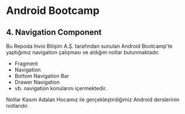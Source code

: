 # Android Bootcamp
## 4. Navigation Component
Bu Repoda Invio Bilişim A.Ş. tarafından sunulan Android Bootcamp'te yaptığımız navigation çalışması ve aldığım notlar bulunmaktadır.
- Fragment
- Navigation
- Bottom Navigation Bar
- Drawer Navigation
- vb. navigation konularını içermektedir.

Notlar Kasım Adalan Hocamız ile gerçekleştirdiğimiz Android derslerinin notlarıdır.
